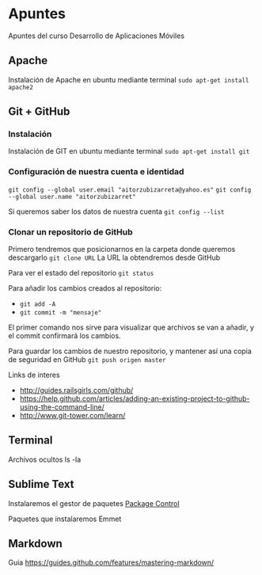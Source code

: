 # Apuntes
Apuntes del curso Desarrollo de Aplicaciones Móviles

## Apache
Instalación de Apache en ubuntu mediante terminal
`sudo apt-get install apache2`

## Git + GitHub

### Instalación
Instalación de GIT en ubuntu mediante terminal
`sudo apt-get install git`

### Configuración de nuestra cuenta e identidad
`git config --global user.email "aitorzubizarreta@yahoo.es"`
`git config --global user.name "aitorzubizarret"`

Si queremos saber los datos de nuestra cuenta
`git config --list`

### Clonar un repositorio de GitHub
Primero tendremos que posicionarnos en la carpeta donde queremos descargarlo
`git clone URL`
La URL la obtendremos desde GitHub

Para ver el estado del repositorio
`git status`

Para añadir los cambios creados al repositorio:
- `git add -A`
- `git commit -m "mensaje"`

El primer comando nos sirve para visualizar que archivos se van a añadir, y el commit confirmará los cambios.

Para guardar los cambios de nuestro repositorio, y mantener así una copia de seguridad en GitHub
`git push origen master`

Links de interes
- http://guides.railsgirls.com/github/
- https://help.github.com/articles/adding-an-existing-project-to-github-using-the-command-line/
- http://www.git-tower.com/learn/

## Terminal
Archivos ocultos
ls -la

## Sublime Text
Instalaremos el gestor de paquetes [Package Control](https://packagecontrol.io)

Paquetes que instalaremos
Emmet

## Markdown
Guia https://guides.github.com/features/mastering-markdown/